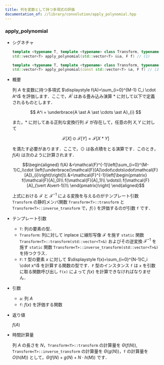 ```yaml
---
title: 列を変数として持つ多項式の評価
documentation_of: //library/convolution/apply_polynomial.hpp
---
```


### apply_polynomial

- シグネチャ

  ```cpp
  template <typename T, template <typename> class Transform, typename F>
  std::vector<T> apply_polynomial(std::vector<T> &&a, F f) // (1)

  template <typename T, template <typename> class Transform, typename F>
  std::vector<T> apply_polynomial(const std::vector<T> &a, F f) // (2)
  ```

- 概要

  列 $A$ を変数に持つ多項式 $\displaystyle f(A)=\sum_{i=0}^{M-1} C_i \cdot A^i$ を評価します．ここで，$A^i$ はある畳み込み演算 $\ast$ に対して以下で定義されるものとします．

  $$ A^i = \underbrace{A \ast A \ast \cdots \ast A}_{i} $$

  また，$\ast$ に対してある正則な変換行列 $\mathcal{F}$ が存在して，任意の列 $X,Y$ に対して

  $$ \mathcal{F}[X] \odot \mathcal{F}[Y]=\mathcal{F}[X\ast Y]$$

  を満たす必要があります．ここで，$\odot$ は各点積をとる演算です．このとき，$f(A)$ は次のように計算されます．

  $$\begin{aligned}
  f(A)
  &=\mathcal{F}^{-1}\left[\sum_{i=0}^{M-1}C_i\cdot \left(\underbrace{\mathcal{F}[A]\odot\cdots\odot\mathcal{F}[A]}_{i}\right)\right]\\
  &=\mathcal{F}^{-1}\left[\begin{pmatrix}
  f(\mathcal{F}[A]_0)\\
  f(\mathcal{F}[A]_1)\\
  \vdots\\
  f(\mathcal{F}[A]_{\vert A\vert-1})\\
  \end{pmatrix}\right]
  \end{aligned}$$

  上式における $\mathcal{F}$ と $\mathcal{F}^{-1}$ による変換を与えるのがテンプレート引数 `Transform` の静的メンバ関数 `Transform<T>::transform` と `Transform<T>::inverse_transform` で，$f(\cdot)$ を評価するのが引数 `f` です．

- テンプレート引数

  - `T`: 列の要素の型．
  - `Transform`: 列に対して inplace に線形写像 $\mathcal{F}$ を施す `static` 関数 `Transform<T>::transform(std::vector<T>&)` およびその逆変換 $\mathcal{F}^{-1}$ を施す `static` 関数 `Transform<T>::inverse_transform(std::vector<T>&)` を持つクラス．
  - `F`: `T` 型の要素 $x$ に対して $\displaystyle f(x)=\sum_{i=0}^{N-1}C_i \cdot x^i$ を計算する関数の型です．`F` 型のインスタンス `f` は `x` を引数に取る関数呼び出し `f(x)` によって $f(x)$ を計算できなければなりません．

- 引数

  - `a`: 列 $A$
  - `f`: $f(x)$ を評価する関数

- 返り値
  
  $f(A)$

- 時間計算量

  列 $A$ の長さを $N$，`Transform<T>::transform` の計算量を $\Theta(f(N))$, `Transform<T>::inverse_transform` の計算量を $\Theta(g(N))$，`f` の計算量を $O(h(M))$ として，$\Theta(f(N)+g(N)+N\cdot h(M))$ です．

<!--

- テンプレート引数 `Transform` について

  典型的な畳み込み演算に対応する `Transform` の例を挙げます．

  1. bitwise and convolution

      [上位集合に対する高速ゼータ変換・高速メビウス変換](https://suisen-cp.github.io/cp-library-cpp/library/transform/supset.hpp)
  2. bitwise or convolution

      [下位集合に対する高速ゼータ変換・高速メビウス変換](https://suisen-cp.github.io/cp-library-cpp/library/transform/subset.hpp)
  3. bitwise xor convolution

      [Walsh Hadamard 変換](https://suisen-cp.github.io/cp-library-cpp/library/transform/walsh_hadamard.hpp)
  4. gcd convolution

      [倍数系ゼータ変換・メビウス変換](https://suisen-cp.github.io/cp-library-cpp/library/transform/multiple.hpp)
  5. lcm convolution

      [約数系ゼータ変換・メビウス変換](https://suisen-cp.github.io/cp-library-cpp/library/transform/divisor.hpp)

-->
